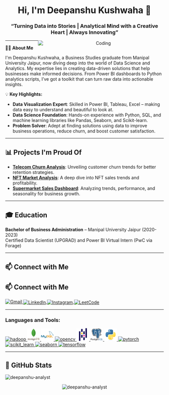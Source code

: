<h1 align="center">Hi, I'm Deepanshu Kushwaha 👋</h1>
<h3 align="center">“Turning Data into Stories | Analytical Mind with a Creative Heart | Always Innovating”</h3>

<p align="center">
  <img align="right" alt="Coding" width="400" src="https://cdn.dribbble.com/users/1162077/screenshots/3848914/programmer.gif">
</p>


---

👨‍💻 **About Me**

I'm Deepanshu Kushwaha, a Business Studies graduate from Manipal University Jaipur, now diving deep into the world of Data Science and Analytics. My expertise lies in creating data-driven solutions that help businesses make informed decisions. From Power BI dashboards to Python analytics scripts, I’ve got a toolkit that can turn raw data into actionable insights.


💡 **Key Highlights:**
- **Data Visualization Expert**: Skilled in Power BI, Tableau, Excel – making data easy to understand and beautiful to look at.
- **Data Science Foundation**: Hands-on experience with Python, SQL, and machine learning libraries like Pandas, Seaborn, and Scikit-learn.
- **Problem Solver**: Adept at finding solutions using data to improve business operations, reduce churn, and boost customer satisfaction.

---

## 📊 Projects I'm Proud Of
- **[Telecom Churn Analysis](https://deepanshu-analyst.github.io/Telecom-Chrun-Analysis/)**: Unveiling customer churn trends for better retention strategies.
- **[NFT Market Analysis](https://deepanshu-analyst.github.io/NFT-Cryptopunk_Analysis/)**: A deep dive into NFT sales trends and profitability.
- **[Supermarket Sales Dashboard](https://deepanshu-analyst.github.io/power-BI-project/)**: Analyzing trends, performance, and seasonality for business growth.

---

## 🎓 Education
**Bachelor of Business Administration** – Manipal University Jaipur (2020-2023)  
Certified Data Scientist (UPGRAD) and Power BI Virtual Intern (PwC via Forage)

---

## 📫 Connect with Me
## 📫 Connect with Me
 
<p align="left">
   </a>
   <a href="mailto:rachitkushwaha1090@gmail.com" target="_blank">
    <img src="https://static.vecteezy.com/system/resources/previews/020/964/377/original/gmail-mail-icon-for-web-design-free-png.png" alt="Gmail" height="30" width="40" />
      </a>
 <a href="https://www.linkedin.com/in/deepanshu-kushwaha/" target="_blank">
    <img align="center" src="https://raw.githubusercontent.com/rahuldkjain/github-profile-readme-generator/master/src/images/icons/Social/linked-in-alt.svg" alt="LinkedIn" height="30" width="40" />
  </a>
  <a href="https://instagram.com/rach_it_99" target="_blank">
    <img align="center" src="https://raw.githubusercontent.com/rahuldkjain/github-profile-readme-generator/master/src/images/icons/Social/instagram.svg" alt="Instagram" height="30" width="40" />
  </a>
  <a href="https://www.leetcode.com/rachit_99" target="_blank">
    <img align="center" src="https://raw.githubusercontent.com/rahuldkjain/github-profile-readme-generator/master/src/images/icons/Social/leet-code.svg" alt="LeetCode" height="30" width="40" />
  </a>
</p>

---

<h3 align="left">Languages and Tools:</h3>
<p align="left"> 
  <a href="https://hadoop.apache.org/" target="_blank" rel="noreferrer"> 
    <img src="https://www.vectorlogo.zone/logos/apache_hadoop/apache_hadoop-icon.svg" alt="hadoop" width="40" height="40"/> 
  </a> 
  <a href="https://www.mongodb.com/" target="_blank" rel="noreferrer"> 
    <img src="https://raw.githubusercontent.com/devicons/devicon/master/icons/mongodb/mongodb-original-wordmark.svg" alt="mongodb" width="40" height="40"/> 
  </a> 
  <a href="https://www.mysql.com/" target="_blank" rel="noreferrer"> 
    <img src="https://raw.githubusercontent.com/devicons/devicon/master/icons/mysql/mysql-original-wordmark.svg" alt="mysql" width="40" height="40"/> 
  </a> 
  <a href="https://opencv.org/" target="_blank" rel="noreferrer"> 
    <img src="https://www.vectorlogo.zone/logos/opencv/opencv-icon.svg" alt="opencv" width="40" height="40"/> 
  </a> 
  <a href="https://pandas.pydata.org/" target="_blank" rel="noreferrer"> 
    <img src="https://raw.githubusercontent.com/devicons/devicon/2ae2a900d2f041da66e950e4d48052658d850630/icons/pandas/pandas-original.svg" alt="pandas" width="40" height="40"/> 
  </a> 
  <a href="https://www.postgresql.org" target="_blank" rel="noreferrer"> 
    <img src="https://raw.githubusercontent.com/devicons/devicon/master/icons/postgresql/postgresql-original-wordmark.svg" alt="postgresql" width="40" height="40"/> 
  </a> 
  <a href="https://www.python.org" target="_blank" rel="noreferrer"> 
    <img src="https://raw.githubusercontent.com/devicons/devicon/master/icons/python/python-original.svg" alt="python" width="40" height="40"/> 
  </a> 
  <a href="https://pytorch.org/" target="_blank" rel="noreferrer"> 
    <img src="https://www.vectorlogo.zone/logos/pytorch/pytorch-icon.svg" alt="pytorch" width="40" height="40"/> 
  </a> 
  <a href="https://scikit-learn.org/" target="_blank" rel="noreferrer"> 
    <img src="https://upload.wikimedia.org/wikipedia/commons/0/05/Scikit_learn_logo_small.svg" alt="scikit_learn" width="40" height="40"/> 
  </a> 
  <a href="https://seaborn.pydata.org/" target="_blank" rel="noreferrer"> 
    <img src="https://seaborn.pydata.org/_images/logo-mark-lightbg.svg" alt="seaborn" width="40" height="40"/> 
  </a> 
  <a href="https://www.tensorflow.org" target="_blank" rel="noreferrer"> 
    <img src="https://www.vectorlogo.zone/logos/tensorflow/tensorflow-icon.svg" alt="tensorflow" width="40" height="40"/> 
  </a>
</p>

---

## 🌟 GitHub Stats
<p align="left">
  <img src="https://github-readme-stats.vercel.app/api/top-langs?username=deepanshu-analyst&show_icons=true&locale=en&layout=compact" alt="deepanshu-analyst" />
</p>

<p align="center">
  <img src="https://github-readme-stats.vercel.app/api?username=deepanshu-analyst&show_icons=true&locale=en" alt="deepanshu-analyst" />
</p>


